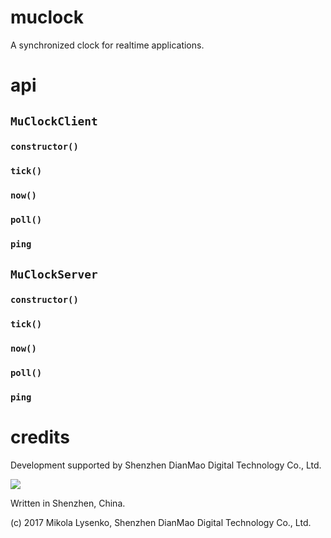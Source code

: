 # muclock
A synchronized clock for realtime applications.

# api

## `MuClockClient`

### `constructor()`

### `tick()`

### `now()`

### `poll()`

### `ping`

## `MuClockServer`

### `constructor()`

### `tick()`

### `now()`

### `poll()`

### `ping`


# credits
Development supported by Shenzhen DianMao Digital Technology Co., Ltd.

<img src="https://raw.githubusercontent.com/mikolalysenko/mudb/master/img/logo.png" />

Written in Shenzhen, China.

(c) 2017 Mikola Lysenko, Shenzhen DianMao Digital Technology Co., Ltd.
